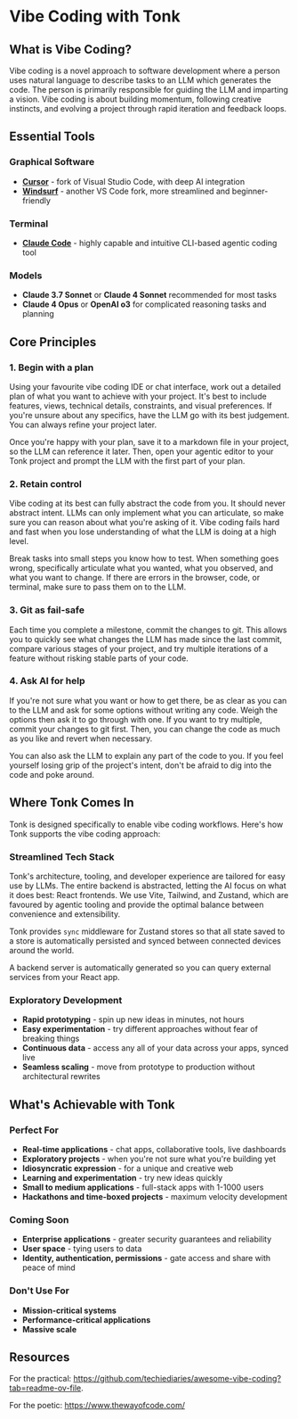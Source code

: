 # Vibe Coding with Tonk
## What is Vibe Coding?
Vibe coding is a novel approach to software development where a person uses natural language to describe tasks to an LLM which generates the code. The person is primarily responsible for guiding the LLM and imparting a vision. Vibe coding is about building momentum, following creative instincts, and evolving a project through rapid iteration and feedback loops.

## Essential Tools
### Graphical Software
- [**Cursor**](https://www.cursor.com/en) - fork of Visual Studio Code, with deep AI integration
- [**Windsurf**](https://windsurf.com/) - another VS Code fork, more streamlined and beginner-friendly

### Terminal
- [**Claude Code**](https://github.com/anthropics/claude-code) - highly capable and intuitive CLI-based agentic coding tool

### Models
- **Claude 3.7 Sonnet** or **Claude 4 Sonnet** recommended for most tasks
- **Claude 4 Opus** or **OpenAI o3** for complicated reasoning tasks and planning

## Core Principles
### 1. Begin with a plan
Using your favourite vibe coding IDE or chat interface, work out a detailed plan of what you want to achieve with your project. It's best to include features, views, technical details, constraints, and visual preferences. If you're unsure about any specifics, have the LLM go with its best judgement. You can always refine your project later.

Once you're happy with your plan, save it to a markdown file in your project, so the LLM can reference it later. Then, open your agentic editor to your Tonk project and prompt the LLM with the first part of your plan.

### 2. Retain control
Vibe coding at its best can fully abstract the code from you. It should never abstract intent. LLMs can only implement what you can articulate, so make sure you can reason about what you're asking of it. Vibe coding fails hard and fast when you lose understanding of what the LLM is doing at a high level.

Break tasks into small steps you know how to test. When something goes wrong, specifically articulate what you wanted, what you observed, and what you want to change. If there are errors in the browser, code, or terminal, make sure to pass them on to the LLM.

### 3. Git as fail-safe
Each time you complete a milestone, commit the changes to git. This allows you to quickly see what changes the LLM has made since the last commit, compare various stages of your project, and try multiple iterations of a feature without risking stable parts of your code.

### 4. Ask AI for help
If you're not sure what you want or how to get there, be as clear as you can to the LLM and ask for some options without writing any code. Weigh the options then ask it to go through with one. If you want to try multiple, commit your changes to git first. Then, you can change the code as much as you like and revert when necessary.

You can also ask the LLM to explain any part of the code to you. If you feel yourself losing grip of the project's intent, don't be afraid to dig into the code and poke around.

## Where Tonk Comes In
Tonk is designed specifically to enable vibe coding workflows. Here's how Tonk supports the vibe coding approach:

### Streamlined Tech Stack
Tonk's architecture, tooling, and developer experience are tailored for easy use by LLMs. The entire backend is abstracted, letting the AI focus on what it does best: React frontends. We use Vite, Tailwind, and Zustand, which are favoured by agentic tooling and provide the optimal balance between convenience and extensibility.

Tonk provides `sync` middleware for Zustand stores so that all state saved to a store is automatically persisted and synced between connected devices around the world.

A backend server is automatically generated so you can query external services from your React app.

### Exploratory Development
- **Rapid prototyping** - spin up new ideas in minutes, not hours
- **Easy experimentation** - try different approaches without fear of breaking things
- **Continuous data** - access any all of your data across your apps, synced live
- **Seamless scaling** - move from prototype to production without architectural rewrites

## What's Achievable with Tonk
### Perfect For
- **Real-time applications** - chat apps, collaborative tools, live dashboards
- **Exploratory projects** - when you're not sure what you're building yet
- **Idiosyncratic expression** - for a unique and creative web
- **Learning and experimentation** - try new ideas quickly
- **Small to medium applications** - full-stack apps with 1-1000 users
- **Hackathons and time-boxed projects** - maximum velocity development

### Coming Soon
- **Enterprise applications** - greater security guarantees and reliability
- **User space** - tying users to data
- **Identity, authentication, permissions** - gate access and share with peace of mind

### Don't Use For
- **Mission-critical systems**
- **Performance-critical applications**
- **Massive scale**

## Resources
For the practical: https://github.com/techiediaries/awesome-vibe-coding?tab=readme-ov-file.

For the poetic: https://www.thewayofcode.com/
